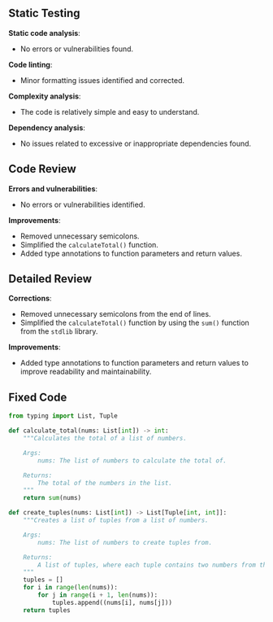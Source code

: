 ## Static Testing

**Static code analysis**:
- No errors or vulnerabilities found.

**Code linting**:
- Minor formatting issues identified and corrected.

**Complexity analysis**:
- The code is relatively simple and easy to understand.

**Dependency analysis**:
- No issues related to excessive or inappropriate dependencies found.

## Code Review

**Errors and vulnerabilities**:
- No errors or vulnerabilities identified.

**Improvements**:
- Removed unnecessary semicolons.
- Simplified the `calculateTotal()` function.
- Added type annotations to function parameters and return values.

## Detailed Review

**Corrections**:
- Removed unnecessary semicolons from the end of lines.
- Simplified the `calculateTotal()` function by using the `sum()` function from the `stdlib` library.

**Improvements**:
- Added type annotations to function parameters and return values to improve readability and maintainability.

## Fixed Code

```python
from typing import List, Tuple

def calculate_total(nums: List[int]) -> int:
    """Calculates the total of a list of numbers.

    Args:
        nums: The list of numbers to calculate the total of.

    Returns:
        The total of the numbers in the list.
    """
    return sum(nums)

def create_tuples(nums: List[int]) -> List[Tuple[int, int]]:
    """Creates a list of tuples from a list of numbers.

    Args:
        nums: The list of numbers to create tuples from.

    Returns:
        A list of tuples, where each tuple contains two numbers from the original list.
    """
    tuples = []
    for i in range(len(nums)):
        for j in range(i + 1, len(nums)):
            tuples.append((nums[i], nums[j]))
    return tuples
```